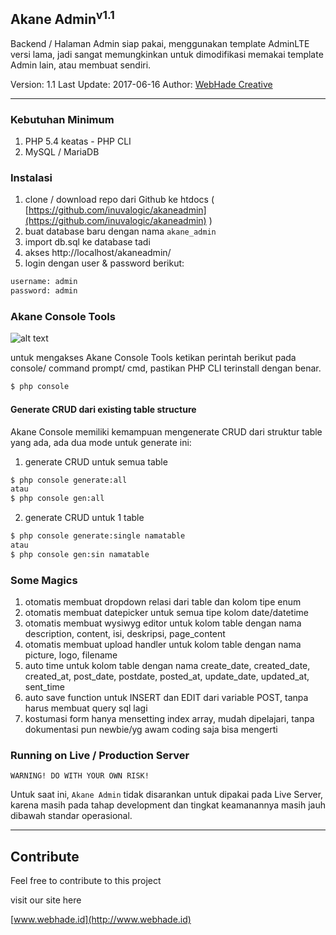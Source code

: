 ## Akane Admin<sup>v1.1</sup>

Backend / Halaman Admin siap pakai, menggunakan template AdminLTE versi lama, jadi sangat memungkinkan untuk dimodifikasi memakai template Admin lain, atau membuat sendiri.

Version: 1.1
Last Update: 2017-06-16
Author: [WebHade Creative](http://www.webhade.id)
___

### Kebutuhan Minimum

1. PHP 5.4 keatas - PHP CLI
2. MySQL / MariaDB

### Instalasi

1. clone / download repo dari Github ke htdocs ( [https://github.com/inuvalogic/akaneadmin](https://github.com/inuvalogic/akaneadmin) )
2. buat database baru dengan nama `akane_admin`
3. import db.sql ke database tadi
4. akses http://localhost/akaneadmin/
5. login dengan user & password berikut:

```sh
username: admin
password: admin
```

### Akane Console Tools

![alt text](https://github.com/inuvalogic/akaneadmin/raw/master/preview/console.png "akane console tools")

untuk mengakses Akane Console Tools ketikan perintah berikut pada console/ command prompt/ cmd, pastikan PHP CLI terinstall dengan benar.

```sh
$ php console
```

#### Generate CRUD dari existing table structure

Akane Console memiliki kemampuan mengenerate CRUD dari struktur table yang ada, ada dua mode untuk generate ini:

1. generate CRUD untuk semua table

```sh
$ php console generate:all
atau
$ php console gen:all
```

2. generate CRUD untuk 1 table

```sh
$ php console generate:single namatable
atau
$ php console gen:sin namatable
```

### Some Magics
1. otomatis membuat dropdown relasi dari table dan kolom tipe enum
2. otomatis membuat datepicker untuk semua tipe kolom date/datetime
3. otomatis membuat wysiwyg editor untuk kolom table dengan nama description, content, isi, deskripsi, page_content
4. otomatis membuat upload handler untuk kolom table dengan nama picture, logo, filename
5. auto time untuk kolom table dengan nama create_date, created_date, created_at, post_date, postdate, posted_at, update_date, updated_at, sent_time
6. auto save function untuk INSERT dan EDIT dari variable POST, tanpa harus membuat query sql lagi
7. kostumasi form hanya mensetting index array, mudah dipelajari, tanpa dokumentasi pun newbie/yg awam coding saja bisa mengerti

### Running on Live / Production Server

`WARNING! DO WITH YOUR OWN RISK!`

Untuk saat ini, `Akane Admin` tidak disarankan untuk dipakai pada Live Server, karena masih pada tahap development dan tingkat keamanannya masih jauh dibawah standar operasional.
___

## Contribute

Feel free to contribute to this project

visit our site here

[www.webhade.id](http://www.webhade.id)